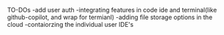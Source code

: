 TO-DOs
-add user auth
-integrating features in code ide and terminal(like github-copilot, and wrap for termianl) 
-adding file storage options in the cloud
-contaiorzing the individual user IDE's
